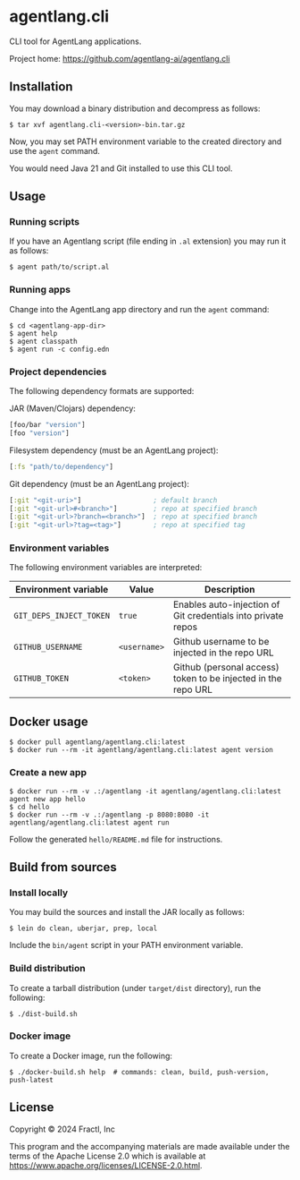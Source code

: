 # agentlang.cli

CLI tool for AgentLang applications.

Project home: https://github.com/agentlang-ai/agentlang.cli


## Installation

You may download a binary distribution and decompress as follows:

```shell
$ tar xvf agentlang.cli-<version>-bin.tar.gz
```

Now, you may set PATH environment variable to the created directory and use the `agent` command.

You would need Java 21 and Git installed to use this CLI tool.


## Usage

### Running scripts

If you have an Agentlang script (file ending in `.al` extension) you may run it as follows:

```shell
$ agent path/to/script.al
```

### Running apps

Change into the AgentLang app directory and run the `agent` command:

```shell
$ cd <agentlang-app-dir>
$ agent help
$ agent classpath
$ agent run -c config.edn
```

### Project dependencies

The following dependency formats are supported:

JAR (Maven/Clojars) dependency:
```clojure
[foo/bar "version"]
[foo "version"]
```

Filesystem dependency (must be an AgentLang project):
```clojure
[:fs "path/to/dependency"]
```

Git dependency (must be an AgentLang project):
```clojure
[:git "<git-uri>"]                  ; default branch
[:git "<git-url>#<branch>"]         ; repo at specified branch
[:git "<git-url>?branch=<branch>"]  ; repo at specified branch
[:git "<git-url>?tag=<tag>"]        ; repo at specified tag
```

### Environment variables

The following environment variables are interpreted:

| Environment variable    | Value        | Description                                                  |
|-------------------------|--------------|--------------------------------------------------------------|
| `GIT_DEPS_INJECT_TOKEN` | `true`       | Enables auto-injection of Git credentials into private repos |
| `GITHUB_USERNAME`       | `<username>` | Github username to be injected in the repo URL               |
| `GITHUB_TOKEN`          | `<token>`    | Github (personal access) token to be injected in the repo URL| 


## Docker usage

```shell
$ docker pull agentlang/agentlang.cli:latest
$ docker run --rm -it agentlang/agentlang.cli:latest agent version
```

### Create a new app

```shell
$ docker run --rm -v .:/agentlang -it agentlang/agentlang.cli:latest agent new app hello
$ cd hello
$ docker run --rm -v .:/agentlang -p 8080:8080 -it agentlang/agentlang.cli:latest agent run
```

Follow the generated `hello/README.md` file for instructions.


## Build from sources

### Install locally

You may build the sources and install the JAR locally as follows:

```shell
$ lein do clean, uberjar, prep, local
```

Include the `bin/agent` script in your PATH environment variable.

### Build distribution

To create a tarball distribution (under `target/dist` directory), run the following:

```shell
$ ./dist-build.sh
```

### Docker image

To create a Docker image, run the following:

```shell
$ ./docker-build.sh help  # commands: clean, build, push-version, push-latest
```


## License

Copyright © 2024 Fractl, Inc

This program and the accompanying materials are made available under the
terms of the Apache License 2.0 which is available at
https://www.apache.org/licenses/LICENSE-2.0.html.
